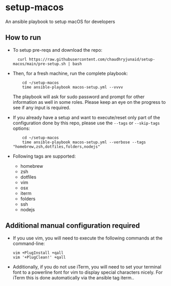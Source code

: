 # setup-macos
An ansible playbook to setup macOS for developers

## How to run
* To setup pre-reqs and download the repo:
  ```
    curl https://raw.githubusercontent.com/chaudhryjunaid/setup-macos/main/pre-setup.sh | bash
  ```

* Then, for a fresh machine, run the complete playbook:
  ```
      cd ~/setup-macos
      time ansible-playbook macos-setup.yml --vvvv
  ```
  The playbook will ask for sudo password and prompt for other information as well in some roles. Please keep an eye on the progress to see if any input is required.

* If you already have a setup and want to execute/reset only part of the configuration done by this repo, please use the `--tags` or `--skip-tags` options:
  ```
      cd ~/setup-macos
      time ansible-playbook macos-setup.yml --verbose --tags "homebrew,zsh,dotfiles,folders,nodejs"
  ```
* Following tags are supported:
  * homebrew
  * zsh
  * dotfiles
  * vim
  * osx
  * iterm
  * folders
  * ssh
  * nodejs

## Additional manual configuration required
* If you use vim, you will need to execute the following commands at the command-line:
  ```
  vim +PlugInstall +qall
  vim '+PlugClean!' +qall
  ```

* Additionally, if you do not use iTerm, you will need to set your terminal font to a powerline font for vim to display special characters nicely. For iTerm this is done automatically via the ansible tag iterm..

